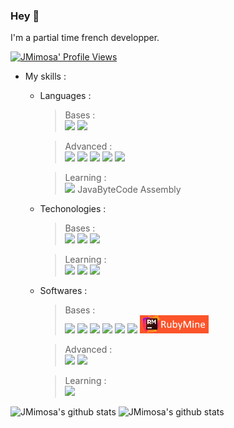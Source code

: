 ### Hey 👋

I'm a partial time french developper.

[![JMimosa' Profile Views](https://komarev.com/ghpvc/?username=JMRaichDev&color=brightgreen)](https://github.com/JMRaichDev)


* My skills :
  * Languages :
      > Bases :<br>
      > <img src="https://img.shields.io/badge/CSS3-1572B6?style=for-the-badge&logo=css3&logoColor=white" style="max-width:100%;">
      > <img src="https://img.shields.io/badge/Ruby-CC342D?style=for-the-badge&logo=ruby&logoColor=white" style="max-width:100%;">

      > Advanced :<br>
      > <img src="https://img.shields.io/badge/Java-ED8B00?style=for-the-badge&logo=java&logoColor=white" style="max-width:100%;">
      > <img src="https://img.shields.io/badge/Python-3776AB?style=for-the-badge&logo=python&logoColor=white" style="max-width:100%;">
      > <img src="https://img.shields.io/badge/CoffeeScript-2F2625?style=for-the-badge&logo=CoffeeScript&logoColor=white" style="max-width:100%;">
      > <img src="https://img.shields.io/badge/HTML5-E34F26?style=for-the-badge&logo=html5&logoColor=white" style="max-width:100%;">
      > <img src="https://img.shields.io/badge/JavaScript-F7DF1E?style=for-the-badge&logo=javascript&logoColor=black" style="max-width:100%;">

      > Learning :<br>
      > <img src="https://img.shields.io/badge/C%2B%2B-00599C?style=for-the-badge&logo=c%2B%2B&logoColor=white" style="max-width:100%;">
      > JavaByteCode Assembly

  * Techonologies :
      > Bases :<br>
      > <img src="https://img.shields.io/badge/jQuery-0769AD?style=for-the-badge&logo=jquery&logoColor=white" style="max-width:100%;">
      > <img src="https://img.shields.io/badge/Node.js-339933?style=for-the-badge&logo=nodedotjs&logoColor=white" style="max-width:100%;">
      > <img src="https://img.shields.io/badge/npm-CB3837?style=for-the-badge&logo=npm&logoColor=white" style="max-width:100%;">

      > Learning :<br>
      > <img src="https://img.shields.io/badge/Markdown-000000?style=for-the-badge&logo=markdown&logoColor=white" style="max-width:100%;">
      > <img src="https://img.shields.io/badge/Electron-2B2E3A?style=for-the-badge&logo=electron&logoColor=9FEAF9" style="max-width:100%;">
      > <img src="https://img.shields.io/badge/Bootstrap-563D7C?style=for-the-badge&logo=bootstrap&logoColor=white" style="max-width:100%;">

  * Softwares :
      > Bases :<br>
      > <img src="https://img.shields.io/badge/Visual_Studio_Code-0078D4?style=for-the-badge&logo=visual%20studio%20code&logoColor=white" style="max-width:100%;">
      > <img src="https://img.shields.io/badge/Visual_Studio-5C2D91?style=for-the-badge&logo=visual%20studio&logoColor=white" style="max-width:100%;">
      > <img src="https://img.shields.io/badge/sublime_text-%23575757.svg?&style=for-the-badge&logo=sublime-text&logoColor=important" style="max-width:100%;">
      > <img src="https://img.shields.io/badge/Notepad++-90E59A.svg?style=for-the-badge&logo=notepad%2B%2B&logoColor=black" style="max-width:100%;">
      > <img src="https://img.shields.io/badge/Atom-66595C?style=for-the-badge&logo=Atom&logoColor=white" style="max-width:100%;">
      > <img src="https://img.shields.io/badge/Android_Studio-3DDC84?style=for-the-badge&logo=android-studio&logoColor=white" style="max-width:100%;">
      > <img src="./assets/ruby_mine_logo.png" style="max-width:100%;">

      > Advanced :<br>
      > <img src="https://img.shields.io/badge/PyCharm-000000.svg?&style=for-the-badge&logo=PyCharm&logoColor=white" style="max-width:100%;">
      > <img src="https://img.shields.io/badge/IntelliJIDEA-000000.svg?style=for-the-badge&logo=intellij-idea&logoColor=white" style="max-width:100%;">

      > Learning :<br>
      > <img src="https://img.shields.io/badge/Eclipse-2C2255?style=for-the-badge&logo=eclipse&logoColor=white" style="max-width:100%;">

![JMimosa's github stats](https://github-readme-stats.vercel.app/api?username=JMRaichDev&count_private=true&show_icons=true&icon_color=fff&bg_color=55,e96443,904e95&title_color=fff&text_color=fff)
![JMimosa's github stats](https://github-readme-stats.vercel.app/api/top-langs/?username=JMRaichDev&show_icons=true&count_private=true&show_icons=true&bg_color=55,e96443,904e95&title_color=fff&icon_color=fff&text_color=fff)
